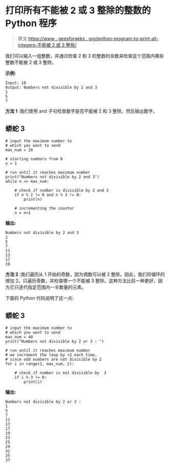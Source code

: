 # 打印所有不能被 2 或 3 整除的整数的 Python 程序

> 原文:[https://www . geesforgeks . org/python-program-to-print-all-integers-不能被 2 或 3 整除/](https://www.geeksforgeeks.org/python-program-to-print-all-integers-that-arent-divisible-by-either-2-or-3/)

我们可以输入一组整数，并通过检查 2 和 3 的整数的余数来检查这个范围内哪些整数不能被 2 或 3 整除。

**示例:**

```
Input: 10
Output: Numbers not divisible by 2 and 3
1
5
7

```

**方法 1** :我们使用 and 子句检查数字是否不能被 2 和 3 整除，然后输出数字。

## 蟒蛇 3

```
# input the maximum number to
# which you want to send
max_num = 20

# starting numbers from 0
n = 1

# run until it reaches maximum number
print("Numbers not divisible by 2 and 3")
while n <= max_num:

    # check if number is divisible by 2 and 3
    if n % 2 != 0 and n % 3 != 0:
        print(n)

    # incrementing the counter
    n = n+1
```

**输出:**

```
Numbers not divisible by 2 and 3
1
5
7
11
13
17
19
```

**方法 2** :我们遍历从 1 开始的奇数，因为偶数可以被 2 整除。因此，我们将循环的增加 2，只遍历奇数，并检查哪一个不能被 3 整除。这种方法比前一种更好，因为它只迭代指定范围内一半数量的元素。

下面的 Python 代码说明了这一点:

## 蟒蛇 3

```
# input the maximum number to
# which you want to send
max_num = 40
print("Numbers not divisible by 2 or 3 : ")

# run until it reaches maximum number
# we increment the loop by +2 each time,
# since odd numbers are not divisible by 2
for i in range(1, max_num, 2):

    # check if number is not divisible by  3
    if i % 3 != 0:
        print(i)
```

**输出:**

```
Numbers not divisible by 2 or 3 : 
1
5
7
11
13
17
19
23
25
29
31
35
37

```